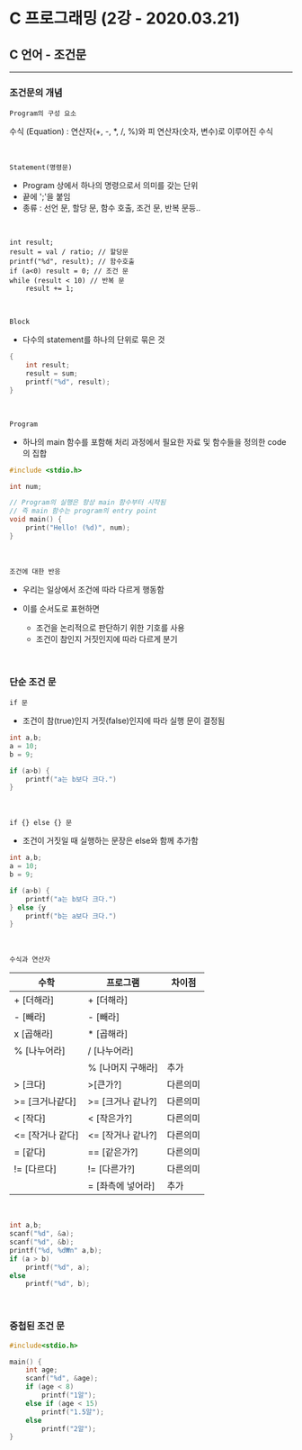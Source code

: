 # C 프로그래밍 (2강 - 2020.03.21)

## C 언어 - 조건문

---

### 조건문의 개념

`Program의 구성 요소`

수식 (Equation) : 연산자(+, -, \*, /, %)와 피 연산자(숫자, 변수)로 이루어진 수식

<br/>

`Statement(명령문)`

- Program 상에서 하나의 명령으로서 의미를 갖는 단위
- 끝에 ';'을 붙임
- 종류 : 선언 문, 할당 문, 함수 호출, 조건 문, 반복 문등..

<br/>

```
int result;
result = val / ratio; // 할당문
printf("%d", result); // 함수호출
if (a<0) result = 0; // 조건 문
while (result < 10) // 반복 문
    result += 1;
```

<br/>

`Block`

- 다수의 statement를 하나의 단위로 묶은 것

```c
{
    int result;
    result = sum;
    printf("%d", result);
}
```

<br/>

`Program`

- 하나의 main 함수를 포함해 처리 과정에서 필요한 자료 및 함수들을 정의한 code의 집합

```c
#include <stdio.h>

int num;

// Program의 실행은 항상 main 함수부터 시작됨
// 즉 main 함수는 program의 entry point
void main() {
    print("Hello! (%d)", num);
}
```

<br/>

`조건에 대한 반응`

- 우리는 일상에서 조건에 따라 다르게 행동함

- 이를 순서도로 표현하면

  - 조건을 논리적으로 판단하기 위한 기호를 사용
  - 조건이 참인지 거짓인지에 따라 다르게 분기

<br/>

### 단순 조건 문

`if 문`

- 조건이 참(true)인지 거짓(false)인지에 따라 실행 문이 결정됨

```c
int a,b;
a = 10;
b = 9;

if (a>b) {
    printf("a는 b보다 크다.")
}
```

<br/>

`if {} else {} 문`

- 조건이 거짓일 때 실행하는 문장은 else와 함께 추가함

```c
int a,b;
a = 10;
b = 9;

if (a>b) {
    printf("a는 b보다 크다.")
} else {y
    printf("b는 a보다 크다.")
}
```

<br/>

`수식과 연산자`

| 수학             | 프로그램          | 차이점   |
| ---------------- | ----------------- | -------- |
| + [더해라]       | + [더해라]        |          |
| - [빼라]         | - [빼라]          |          |
| x [곱해라]       | \* [곱해라]       |          |
| % [나누어라]     | / [나누어라]      |          |
|                  | % [나머지 구해라] | 추가     |
| > [크다]         | >[큰가?]          | 다른의미 |
| >= [크거나같다]  | >= [크거나 같나?] | 다른의미 |
| < [작다]         | < [작은가?]       | 다른의미 |
| <= [작거나 같다] | <= [작거나 같나?] | 다른의미 |
| = [같다]         | == [같은가?]      | 다른의미 |
| != [다르다]      | != [다른가?]      | 다른의미 |
|                  | = [좌측에 넣어라] | 추가     |

<br/>

```c
int a,b;
scanf("%d", &a);
scanf("%d", &b);
printf("%d, %d₩n" a,b);
if (a > b)
    printf("%d", a);
else
    printf("%d", b);
```

<br/>

### 중첩된 조건 문

```c
#include<stdio.h>

main() {
    int age;
    scanf("%d", &age);
    if (age < 8)
        printf("1알");
    else if (age < 15)
        printf("1.5알");
    else
        printf("2알");
}
```

<br/>

